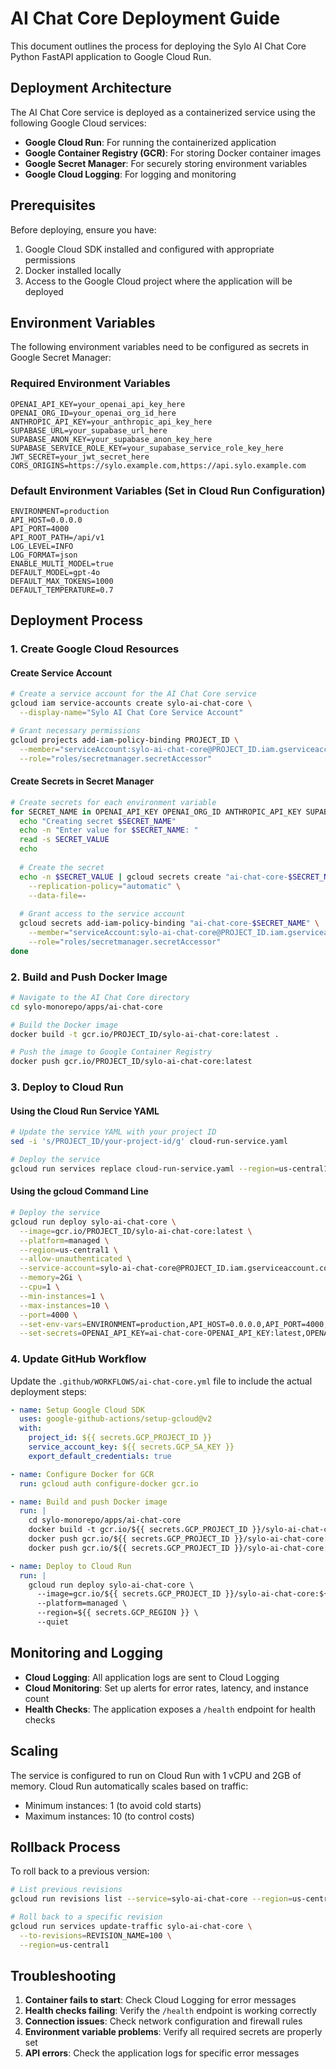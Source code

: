 # AI Chat Core Deployment Guide

This document outlines the process for deploying the Sylo AI Chat Core Python FastAPI application to Google Cloud Run.

## Deployment Architecture

The AI Chat Core service is deployed as a containerized service using the following Google Cloud services:

- **Google Cloud Run**: For running the containerized application
- **Google Container Registry (GCR)**: For storing Docker container images
- **Google Secret Manager**: For securely storing environment variables
- **Google Cloud Logging**: For logging and monitoring

## Prerequisites

Before deploying, ensure you have:

1. Google Cloud SDK installed and configured with appropriate permissions
2. Docker installed locally
3. Access to the Google Cloud project where the application will be deployed

## Environment Variables

The following environment variables need to be configured as secrets in Google Secret Manager:

### Required Environment Variables

```
OPENAI_API_KEY=your_openai_api_key_here
OPENAI_ORG_ID=your_openai_org_id_here
ANTHROPIC_API_KEY=your_anthropic_api_key_here
SUPABASE_URL=your_supabase_url_here
SUPABASE_ANON_KEY=your_supabase_anon_key_here
SUPABASE_SERVICE_ROLE_KEY=your_supabase_service_role_key_here
JWT_SECRET=your_jwt_secret_here
CORS_ORIGINS=https://sylo.example.com,https://api.sylo.example.com
```

### Default Environment Variables (Set in Cloud Run Configuration)

```
ENVIRONMENT=production
API_HOST=0.0.0.0
API_PORT=4000
API_ROOT_PATH=/api/v1
LOG_LEVEL=INFO
LOG_FORMAT=json
ENABLE_MULTI_MODEL=true
DEFAULT_MODEL=gpt-4o
DEFAULT_MAX_TOKENS=1000
DEFAULT_TEMPERATURE=0.7
```

## Deployment Process

### 1. Create Google Cloud Resources

#### Create Service Account

```bash
# Create a service account for the AI Chat Core service
gcloud iam service-accounts create sylo-ai-chat-core \
  --display-name="Sylo AI Chat Core Service Account"

# Grant necessary permissions
gcloud projects add-iam-policy-binding PROJECT_ID \
  --member="serviceAccount:sylo-ai-chat-core@PROJECT_ID.iam.gserviceaccount.com" \
  --role="roles/secretmanager.secretAccessor"
```

#### Create Secrets in Secret Manager

```bash
# Create secrets for each environment variable
for SECRET_NAME in OPENAI_API_KEY OPENAI_ORG_ID ANTHROPIC_API_KEY SUPABASE_URL SUPABASE_ANON_KEY SUPABASE_SERVICE_ROLE_KEY JWT_SECRET CORS_ORIGINS; do
  echo "Creating secret $SECRET_NAME"
  echo -n "Enter value for $SECRET_NAME: "
  read -s SECRET_VALUE
  echo
  
  # Create the secret
  echo -n $SECRET_VALUE | gcloud secrets create "ai-chat-core-$SECRET_NAME" \
    --replication-policy="automatic" \
    --data-file=-
  
  # Grant access to the service account
  gcloud secrets add-iam-policy-binding "ai-chat-core-$SECRET_NAME" \
    --member="serviceAccount:sylo-ai-chat-core@PROJECT_ID.iam.gserviceaccount.com" \
    --role="roles/secretmanager.secretAccessor"
done
```

### 2. Build and Push Docker Image

```bash
# Navigate to the AI Chat Core directory
cd sylo-monorepo/apps/ai-chat-core

# Build the Docker image
docker build -t gcr.io/PROJECT_ID/sylo-ai-chat-core:latest .

# Push the image to Google Container Registry
docker push gcr.io/PROJECT_ID/sylo-ai-chat-core:latest
```

### 3. Deploy to Cloud Run

#### Using the Cloud Run Service YAML

```bash
# Update the service YAML with your project ID
sed -i 's/PROJECT_ID/your-project-id/g' cloud-run-service.yaml

# Deploy the service
gcloud run services replace cloud-run-service.yaml --region=us-central1
```

#### Using the gcloud Command Line

```bash
# Deploy the service
gcloud run deploy sylo-ai-chat-core \
  --image=gcr.io/PROJECT_ID/sylo-ai-chat-core:latest \
  --platform=managed \
  --region=us-central1 \
  --allow-unauthenticated \
  --service-account=sylo-ai-chat-core@PROJECT_ID.iam.gserviceaccount.com \
  --memory=2Gi \
  --cpu=1 \
  --min-instances=1 \
  --max-instances=10 \
  --port=4000 \
  --set-env-vars=ENVIRONMENT=production,API_HOST=0.0.0.0,API_PORT=4000,API_ROOT_PATH=/api/v1,LOG_LEVEL=INFO,LOG_FORMAT=json,ENABLE_MULTI_MODEL=true,DEFAULT_MODEL=gpt-4o,DEFAULT_MAX_TOKENS=1000,DEFAULT_TEMPERATURE=0.7 \
  --set-secrets=OPENAI_API_KEY=ai-chat-core-OPENAI_API_KEY:latest,OPENAI_ORG_ID=ai-chat-core-OPENAI_ORG_ID:latest,ANTHROPIC_API_KEY=ai-chat-core-ANTHROPIC_API_KEY:latest,SUPABASE_URL=ai-chat-core-SUPABASE_URL:latest,SUPABASE_ANON_KEY=ai-chat-core-SUPABASE_ANON_KEY:latest,SUPABASE_SERVICE_ROLE_KEY=ai-chat-core-SUPABASE_SERVICE_ROLE_KEY:latest,JWT_SECRET=ai-chat-core-JWT_SECRET:latest,CORS_ORIGINS=ai-chat-core-CORS_ORIGINS:latest
```

### 4. Update GitHub Workflow

Update the `.github/WORKFLOWS/ai-chat-core.yml` file to include the actual deployment steps:

```yaml
- name: Setup Google Cloud SDK
  uses: google-github-actions/setup-gcloud@v2
  with:
    project_id: ${{ secrets.GCP_PROJECT_ID }}
    service_account_key: ${{ secrets.GCP_SA_KEY }}
    export_default_credentials: true

- name: Configure Docker for GCR
  run: gcloud auth configure-docker gcr.io

- name: Build and push Docker image
  run: |
    cd sylo-monorepo/apps/ai-chat-core
    docker build -t gcr.io/${{ secrets.GCP_PROJECT_ID }}/sylo-ai-chat-core:${{ github.sha }} -t gcr.io/${{ secrets.GCP_PROJECT_ID }}/sylo-ai-chat-core:latest .
    docker push gcr.io/${{ secrets.GCP_PROJECT_ID }}/sylo-ai-chat-core:${{ github.sha }}
    docker push gcr.io/${{ secrets.GCP_PROJECT_ID }}/sylo-ai-chat-core:latest

- name: Deploy to Cloud Run
  run: |
    gcloud run deploy sylo-ai-chat-core \
      --image=gcr.io/${{ secrets.GCP_PROJECT_ID }}/sylo-ai-chat-core:${{ github.sha }} \
      --platform=managed \
      --region=${{ secrets.GCP_REGION }} \
      --quiet
```

## Monitoring and Logging

- **Cloud Logging**: All application logs are sent to Cloud Logging
- **Cloud Monitoring**: Set up alerts for error rates, latency, and instance count
- **Health Checks**: The application exposes a `/health` endpoint for health checks

## Scaling

The service is configured to run on Cloud Run with 1 vCPU and 2GB of memory. Cloud Run automatically scales based on traffic:

- Minimum instances: 1 (to avoid cold starts)
- Maximum instances: 10 (to control costs)

## Rollback Process

To roll back to a previous version:

```bash
# List previous revisions
gcloud run revisions list --service=sylo-ai-chat-core --region=us-central1

# Roll back to a specific revision
gcloud run services update-traffic sylo-ai-chat-core \
  --to-revisions=REVISION_NAME=100 \
  --region=us-central1
```

## Troubleshooting

1. **Container fails to start**: Check Cloud Logging for error messages
2. **Health checks failing**: Verify the `/health` endpoint is working correctly
3. **Connection issues**: Check network configuration and firewall rules
4. **Environment variable problems**: Verify all required secrets are properly set
5. **API errors**: Check the application logs for specific error messages
